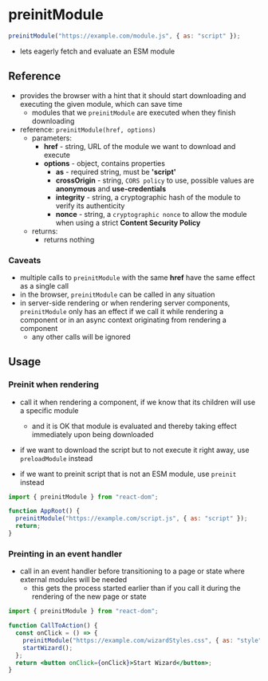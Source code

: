 # preinitModule

```jsx
preinitModule("https://example.com/module.js", { as: "script" });
```

- lets eagerly fetch and evaluate an ESM module

## Reference

- provides the browser with a hint that it should start downloading and executing the given module, which can save time
  - modules that we `preinitModule` are executed when they finish downloading
- reference: `preinitModule(href, options)`
  - parameters:
    - **href** - string, URL of the module we want to download and execute
    - **options** - object, contains properties
      - **as** - required string, must be **'script'**
      - **crossOrigin** - string, `CORS policy` to use, possible values are **anonymous** and **use-credentials**
      - **integrity** - string, a cryptographic hash of the module to verify its authenticity
      - **nonce** - string, a `cryptographic nonce` to allow the module when using a strict **Content Security Policy**
  - returns:
    - returns nothing

### Caveats

- multiple calls to `preinitModule` with the same **href** have the same effect as a single call
- in the browser, `preinitModule` can be called in any situation
- in server-side rendering or when rendering server components, `preinitModule` only has an effect if we call it while rendering a component or in an async context originating from rendering a component
  - any other calls will be ignored

## Usage

### Preinit when rendering

- call it when rendering a component, if we know that its children will use a specific module

  - and it is OK that module is evaluated and thereby taking effect immediately upon being downloaded

- if we want to download the script but to not execute it right away, use `preloadModule` instead
- if we want to preinit script that is not an ESM module, use `preinit` instead

```jsx
import { preinitModule } from "react-dom";

function AppRoot() {
  preinitModule("https://example.com/script.js", { as: "script" });
  return;
}
```

### Preinting in an event handler

- call in an event handler before transitioning to a page or state where external modules will be needed
  - this gets the process started earlier than if you call it during the rendering of the new page or state

```jsx
import { preinitModule } from "react-dom";

function CallToAction() {
  const onClick = () => {
    preinitModule("https://example.com/wizardStyles.css", { as: "style" });
    startWizard();
  };
  return <button onClick={onClick}>Start Wizard</button>;
}
```
